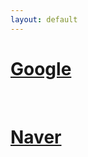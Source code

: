 ```yaml
---
layout: default
---
```

<html>
  <head>
   <title>
     <h1>Images Fenêtres</h1>
    </title>
</head>

<body>
  <a href="https://www.google.fr/search?q=fenetre&source=lnms&tbm=isch&sa=X&ved=0ahUKEwjI48CenfDXAhUK2hoKHZu0AKYQ_AUICigB&biw=1680&bih=895"><h1>Google</h1></a>
<br>
  <a href="https://search.naver.com/search.naver?sm=tab_hty.top&where=image&query=%EC%B0%BD%EB%AC%B8&oquery=%EA%B3%84%EB%8B%A8&tqi=TARWRlpySERssv4UgBKsssssscs-335135"><h1>Naver</h1></a>
</body>
  
</html>
